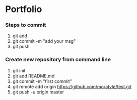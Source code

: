 # Portfolio
### Steps to commit
1. git add .
1. git commit -m "add your msg"
1. git push

### Create new repository from command line
1. git init
1. git add README.md
1. git commit -m "first commit"
1. git remote add origin https://github.com/moratyle/test.git
1. git push -u origin master
